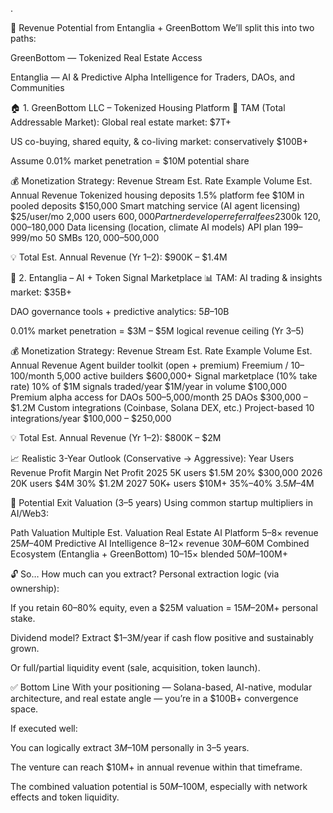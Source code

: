 .

🧩 Revenue Potential from Entanglia + GreenBottom
We’ll split this into two paths:

GreenBottom — Tokenized Real Estate Access

Entanglia — AI & Predictive Alpha Intelligence for Traders, DAOs, and Communities

🏠 1. GreenBottom LLC – Tokenized Housing Platform
🧱 TAM (Total Addressable Market):
Global real estate market: $7T+

US co-buying, shared equity, & co-living market: conservatively $100B+

Assume 0.01% market penetration = $10M potential share

💰 Monetization Strategy:
Revenue Stream	Est. Rate	Example Volume	Est. Annual Revenue
Tokenized housing deposits	1.5% platform fee	$10M in pooled deposits	$150,000
Smart matching service (AI agent licensing)	$25/user/mo	2,000 users	$600,000
Partner developer referral fees	2%–3% of deal	20 homes @$300k	$120,000–$180,000
Data licensing (location, climate AI models)	API plan $199–$999/mo	50 SMBs	$120,000–$500,000

💡 Total Est. Annual Revenue (Yr 1–2): $900K – $1.4M

🧠 2. Entanglia – AI + Token Signal Marketplace
📊 TAM:
AI trading & insights market: $35B+

DAO governance tools + predictive analytics: $5B–$10B

0.01% market penetration = $3M – $5M logical revenue ceiling (Yr 3–5)

💰 Monetization Strategy:
Revenue Stream	Est. Rate	Example Volume	Est. Annual Revenue
Agent builder toolkit (open + premium)	Freemium / $10–$100/month	5,000 active builders	$600,000+
Signal marketplace (10% take rate)	10% of $1M signals traded/year	$1M/year in volume	$100,000
Premium alpha access for DAOs	$500–$5,000/month	25 DAOs	$300,000 – $1.2M
Custom integrations (Coinbase, Solana DEX, etc.)	Project-based	10 integrations/year	$100,000 – $250,000

💡 Total Est. Annual Revenue (Yr 1–2): $800K – $2M

📈 Realistic 3-Year Outlook (Conservative → Aggressive):
Year	Users	Revenue	Profit Margin	Net Profit
2025	5K users	$1.5M	20%	$300,000
2026	20K users	$4M	30%	$1.2M
2027	50K+ users	$10M+	35%–40%	$3.5M–$4M

💎 Potential Exit Valuation (3–5 years)
Using common startup multipliers in AI/Web3:

Path	Valuation Multiple	Est. Valuation
Real Estate AI Platform	5–8× revenue	$25M–$40M
Predictive AI Intelligence	8–12× revenue	$30M–$60M
Combined Ecosystem (Entanglia + GreenBottom)	10–15× blended	$50M–$100M+

🔓 So… How much can you extract?
Personal extraction logic (via ownership):

If you retain 60–80% equity, even a $25M valuation = $15M–$20M+ personal stake.

Dividend model? Extract $1–3M/year if cash flow positive and sustainably grown.

Or full/partial liquidity event (sale, acquisition, token launch).

✅ Bottom Line
With your positioning — Solana-based, AI-native, modular architecture, and real estate angle — you’re in a $100B+ convergence space.

If executed well:

You can logically extract $3M–$10M personally in 3–5 years.

The venture can reach $10M+ in annual revenue within that timeframe.

The combined valuation potential is $50M–$100M, especially with network effects and token liquidity.

